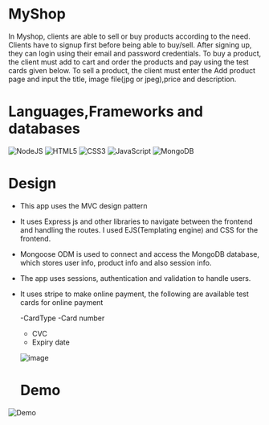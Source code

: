 # MyShop

In Myshop, clients are able to sell or buy products according to the need. Clients have to signup first before being able to buy/sell. After signing up, they can login using their email and password credentials. To buy a product, the client must add to cart and order the products and pay using the test cards given below. To sell a product, the client must enter the Add product page and input the title, image file(jpg or jpeg),price and description.

# Languages,Frameworks and databases
![NodeJS](https://img.shields.io/badge/node.js-6DA55F?style=for-the-badge&logo=node.js&logoColor=white)
![HTML5](https://img.shields.io/badge/html5-%23E34F26.svg?style=for-the-badge&logo=html5&logoColor=white)
![CSS3](https://img.shields.io/badge/css3-%231572B6.svg?style=for-the-badge&logo=css3&logoColor=white)
![JavaScript](https://img.shields.io/badge/javascript-%23323330.svg?style=for-the-badge&logo=javascript&logoColor=%23F7DF1E)
![MongoDB](https://img.shields.io/badge/MongoDB-%234ea94b.svg?style=for-the-badge&logo=mongodb&logoColor=white)

# Design
 
- This app uses the MVC design pattern
- It uses Express js and other libraries to navigate between the frontend and handling the routes. I used EJS(Templating engine) and CSS for the frontend.
- Mongoose ODM is used to connect and access the MongoDB database, which stores user info, product info and also session info.
- The app uses sessions, authentication and validation to handle users.
- It uses stripe to make online payment, the following are available test cards for online payment

    -CardType
    -Card number
    - CVC
    - Expiry date
    
   ![image](https://user-images.githubusercontent.com/50099232/177853952-587d13d6-07cd-47d3-9580-ac05f3352fbc.png)

    
    # Demo
 ![Demo](https://user-images.githubusercontent.com/50099232/177853628-990240b4-69ac-41bb-9e67-a6341f19ffb7.gif)


